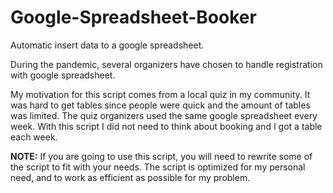 # Google-Spreadsheet-Booker
Automatic insert data to a google spreadsheet.

During the pandemic, several organizers have chosen to handle registration with google spreadsheet. 

My motivation for this script comes from a local quiz in my community. It was hard to get tables since people were quick and the amount of tables was limited. The quiz organizers used the same google spreadsheet every week. With this script I did not need to think about booking and I got a table each week. 

**NOTE:**
If you are going to use this script, you will need to rewrite some of the script to fit with your needs. The script is optimized for my personal need, and to work as efficient as possible for my problem. 
